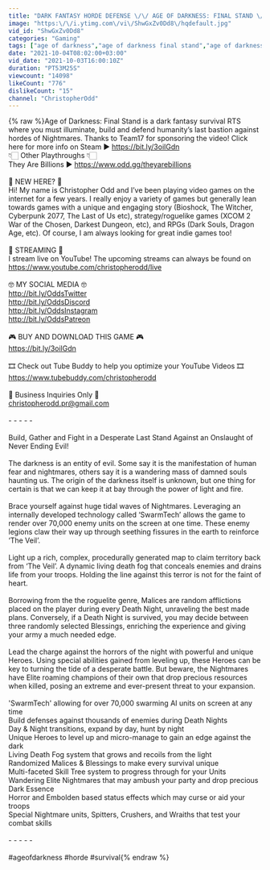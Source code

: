 ```yaml
---
title: "DARK FANTASY HORDE DEFENSE \/\/ AGE OF DARKNESS: FINAL STAND \/\/ (Similar to They Are Billions)"
image: "https:\/\/i.ytimg.com\/vi\/ShwGxZv0Dd8\/hqdefault.jpg"
vid_id: "ShwGxZv0Dd8"
categories: "Gaming"
tags: ["age of darkness","age of darkness final stand","age of darkness final stand gameplay"]
date: "2021-10-04T08:02:00+03:00"
vid_date: "2021-10-03T16:00:10Z"
duration: "PT53M25S"
viewcount: "14098"
likeCount: "776"
dislikeCount: "15"
channel: "ChristopherOdd"
---
```

{% raw %}Age of Darkness: Final Stand is a dark fantasy survival RTS where you must illuminate, build and defend humanity’s last bastion against hordes of Nightmares. Thanks to Team17 for sponsoring the video! Click here for more info on Steam ► <a rel="nofollow" target="blank" href="https://bit.ly/3oilGdn">https://bit.ly/3oilGdn</a> <br />👇🏻 Other Playthroughs 👇🏻 <br />They Are Billions ► <a rel="nofollow" target="blank" href="https://www.odd.gg/theyarebillions">https://www.odd.gg/theyarebillions</a><br /><br />🤔 NEW HERE? 🤔<br />Hi! My name is Christopher Odd and I’ve been playing video games on the internet for a few years. I really enjoy a variety of games but generally lean towards games with a unique and engaging story (Bioshock, The Witcher, Cyberpunk 2077, The Last of Us etc), strategy/roguelike games (XCOM 2 War of the Chosen, Darkest Dungeon, etc), and RPGs (Dark Souls, Dragon Age, etc). Of course, I am always looking for great indie games too!<br /><br />🎥 STREAMING 🎥<br />I stream live on YouTube! The upcoming streams can always be found on <a rel="nofollow" target="blank" href="https://www.youtube.com/christopherodd/live">https://www.youtube.com/christopherodd/live</a><br /><br />🤓 MY SOCIAL MEDIA 🤓<br /><a rel="nofollow" target="blank" href="http://bit.ly/OddsTwitter">http://bit.ly/OddsTwitter</a><br /><a rel="nofollow" target="blank" href="http://bit.ly/OddsDiscord">http://bit.ly/OddsDiscord</a><br /><a rel="nofollow" target="blank" href="http://bit.ly/OddsInstagram">http://bit.ly/OddsInstagram</a><br /><a rel="nofollow" target="blank" href="http://bit.ly/OddsPatreon">http://bit.ly/OddsPatreon</a><br /><br />🎮 BUY AND DOWNLOAD THIS GAME 🎮<br /><a rel="nofollow" target="blank" href="https://bit.ly/3oilGdn">https://bit.ly/3oilGdn</a><br /><br />🎞️ Check out Tube Buddy to help you optimize your YouTube Videos 🎞️<br /><a rel="nofollow" target="blank" href="https://www.tubebuddy.com/christopherodd">https://www.tubebuddy.com/christopherodd</a><br /><br />💼  Business Inquiries Only 💼<br />christopherodd.pr@gmail.com<br /><br />- - - - -<br /><br />Build, Gather and Fight in a Desperate Last Stand Against an Onslaught of Never Ending Evil!<br /><br />The darkness is an entity of evil. Some say it is the manifestation of human fear and nightmares, others say it is a wandering mass of damned souls haunting us. The origin of the darkness itself is unknown, but one thing for certain is that we can keep it at bay through the power of light and fire.<br /><br />Brace yourself against huge tidal waves of Nightmares. Leveraging an internally developed technology called ‘SwarmTech’ allows the game to render over 70,000 enemy units on the screen at one time. These enemy legions claw their way up through seething fissures in the earth to reinforce ‘The Veil’.<br /><br />Light up a rich, complex, procedurally generated map to claim territory back from ‘The Veil’. A dynamic living death fog that conceals enemies and drains life from your troops. Holding the line against this terror is not for the faint of heart.<br /><br />Borrowing from the the roguelite genre, Malices are random afflictions placed on the player during every Death Night, unraveling the best made plans. Conversely, if a Death Night is survived, you may decide between three randomly selected Blessings, enriching the experience and giving your army a much needed edge.<br /><br />Lead the charge against the horrors of the night with powerful and unique Heroes. Using special abilities gained from leveling up, these Heroes can be key to turning the tide of a desperate battle. But beware, the Nightmares have Elite roaming champions of their own that drop precious resources when killed, posing an extreme and ever-present threat to your expansion.<br /><br />'SwarmTech' allowing for over 70,000 swarming AI units on screen at any time<br />Build defenses against thousands of enemies during Death Nights<br />Day &amp; Night transitions, expand by day, hunt by night<br />Unique Heroes to level up and micro-manage to gain an edge against the dark<br />Living Death Fog system that grows and recoils from the light<br />Randomized Malices &amp; Blessings to make every survival unique<br />Multi-faceted Skill Tree system to progress through for your Units<br />Wandering Elite Nightmares that may ambush your party and drop precious Dark Essence<br />Horror and Embolden based status effects which may curse or aid your troops<br />Special Nightmare units, Spitters, Crushers, and Wraiths that test your combat skills<br /><br />- - - - -<br /><br />#ageofdarkness #horde #survival{% endraw %}
